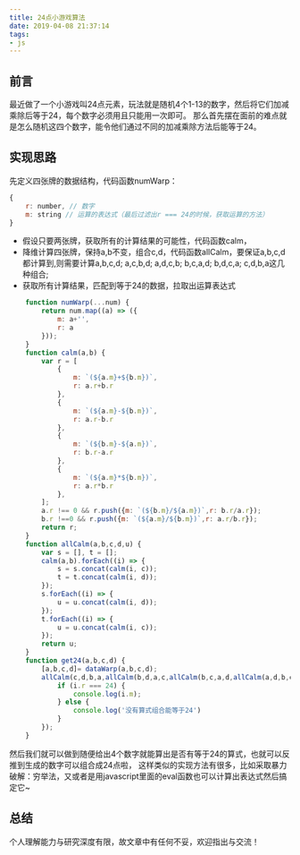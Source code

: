 ```yaml
---
title: 24点小游戏算法
date: 2019-04-08 21:37:14
tags: 
- js
---
```


## 前言

最近做了一个小游戏叫24点元素，玩法就是随机4个1-13的数字，然后将它们加减乘除后等于24，每个数字必须用且只能用一次即可。 那么首先摆在面前的难点就是怎么随机这四个数字，能令他们通过不同的加减乘除方法后能等于24。

<!-- more -->

## 实现思路

先定义四张牌的数据结构，代码函数numWarp：
```javascript
{
    r: number, // 数字
    m: string // 运算的表达式（最后过滤出r === 24的时候，获取运算的方法）
}
```
- 假设只要两张牌，获取所有的计算结果的可能性，代码函数calm，
- 降维计算四张牌，保持a,b不变，组合c,d，代码函数allCalm，要保证a,b,c,d都计算到,则需要计算a,b,c,d; a,c,b,d; a,d,c,b; b,c,a,d; b,d,c,a; c,d,b,a这几种组合;
- 获取所有计算结果，匹配到等于24的数据，拉取出运算表达式

```javascript
    function numWarp(...num) {
        return num.map((a) => ({
            m: a+'',
            r: a
        }));
    }
    function calm(a,b) {
        var r = [
            {
                m: `(${a.m}+${b.m})`,
                r: a.r+b.r
            },
            {
                m: `(${a.m}-${b.m})`,
                r: a.r-b.r
            },
            {
                m: `(${b.m}-${a.m})`,
                r: b.r-a.r
            },
            {
                m: `(${a.m}*${b.m})`,
                r: a.r*b.r
            },
        ];
        a.r !== 0 && r.push({m: `(${b.m}/${a.m})`,r: b.r/a.r});
        b.r !==0 && r.push({m: `(${a.m}/${b.m})`,r: a.r/b.r});
        return r;
    }
    function allCalm(a,b,c,d,u) {
        var s = [], t = [];
        calm(a,b).forEach((i) => {
            s = s.concat(calm(i, c));
            t = t.concat(calm(i, d));
        });
        s.forEach((i) => {
            u = u.concat(calm(i, d));
        });
        t.forEach((i) => {
            u = u.concat(calm(i, c));
        });
        return u;
    }
    function get24(a,b,c,d) {
        [a,b,c,d]= dataWarp(a,b,c,d);
        allCalm(c,d,b,a,allCalm(b,d,a,c,allCalm(b,c,a,d,allCalm(a,d,b,c,allCalm(a,c,b,d,allCalm(a,b,c,d,[])))))).forEach((i) => {
            if (i.r === 24) {
                console.log(i.m);
            } else {
                console.log('没有算式组合能等于24')
            }
        });
    }
```
然后我们就可以做到随便给出4个数字就能算出是否有等于24的算式，也就可以反推到生成的数字可以组合成24点啦， 这样类似的实现方法有很多，比如采取暴力破解：穷举法，又或者是用javascript里面的eval函数也可以计算出表达式然后搞定它~

## 总结

个人理解能力与研究深度有限，故文章中有任何不妥，欢迎指出与交流！
